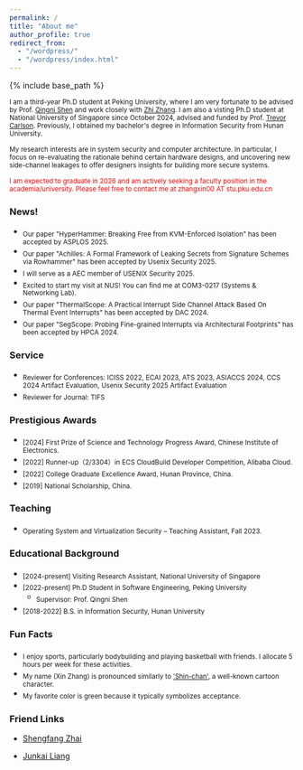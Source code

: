 ```yaml
---
permalink: /
title: "About me"
author_profile: true
redirect_from: 
  - "/wordpress/"
  - "/wordpress/index.html"
---
```


{% include base_path %}

<sub> I am a third-year Ph.D student at Peking University, where I am very fortunate to be advised by Prof. [Qingni Shen](https://ss.pku.edu.cn/teacherteam/teacherlist/1634-%E6%B2%88%E6%99%B4%E9%9C%93.html) and work closely with [Zhi Zhang](https://zhangzhics.github.io/). I am also a visting Ph.D student at National University of Singapore since October 2024, advised and funded by Prof. [Trevor Carlson](https://www.comp.nus.edu.sg/~tcarlson/). Previously, I obtained my bachelor's degree in Information Security from Hunan University.

<sub> My research interests are in system security and computer architecture. In particular, I focus on re-evaluating the rationale behind certain hardware designs, and uncovering new side-channel leakages to offer designers insights for building more secure systems. 

<sub> <font color="#ff0000">I am expected to graduate in 2026 and am actively seeking a faculty position in the academia/university. Please feel free to contact me at zhangxin00 AT stu.pku.edu.cn</font>

<!--I know little about other "fancy/non-fancy" and "hot/cold" areas. The only exception is that I occasionally collaborate with my friends on some cross-cutting topics that intersect with system security. -->

<!--
, where I spent two years working with Prof. [Jiliang Zhang](https://grzy.hnu.edu.cn/site/index/zhangjiliang).
<sub> **I am looking for a Visiting Student/Research Assistant position starting from 2024 Fall.** Feel free to drop me an email if you are interested in my background.
 -->

### News!
- <sub>Our paper "HyperHammer: Breaking Free from KVM-Enforced Isolation" has been accepted by ASPLOS 2025.
- <sub>Our paper "Achilles: A Formal Framework of Leaking Secrets from Signature Schemes via Rowhammer" has been accepted by Usenix Security 2025.
- <sub> I will serve as a AEC member of USENIX Security 2025.
- <sub> Excited to start my visit at NUS! You can find me at COM3-0217 (Systems & Networking Lab).
- <sub>Our paper "ThermalScope: A Practical Interrupt Side Channel Attack Based On Thermal Event Interrupts" has been accepted by DAC 2024.
- <sub>Our paper "SegScope: Probing Fine-grained Interrupts via Architectural Footprints" has been accepted by HPCA 2024.

### Service
* <sub> Reviewer for Conferences: ICISS 2022, ECAI 2023, ATS 2023, ASIACCS 2024, CCS 2024 Artifact Evaluation, Usenix Security 2025 Artifact Evaluation
* <sub> Reviewer for Journal: TIFS
  
### Prestigious Awards
* <sub> [2024] First Prize of Science and Technology Progress Award, Chinese Institute of Electronics.
* <sub> [2022] Runner-up（2/3304）in ECS CloudBuild Developer Competition, Alibaba Cloud. 
* <sub> [2022] College Graduate Excellence Award, Hunan Province, China.
* <sub> [2019] National Scholarship, China.

<!-- (for contributions to project "Development and Application of Secure Middleware Platform for Cloud Operating System"). -->
<!--
* <sub> [2020] Third Prize in 13th National College Student Information Security Contest (CTF Track, top 5%).

### Open-Source Contributions
* <sub> [2024] [CVE-2024-1545](https://github.com/wolfSSL/wolfssl/blob/master/ChangeLog.md) Wolfssl EdDSA vulnerability
* <sub> [2024] [CVE-2024-2881](https://github.com/wolfSSL/wolfssl/blob/master/ChangeLog.md) Wolfssl RSA vulnerability

<!--
* <sub> [2024] CVE-2024-28285 Crypto++ Elgamal vulnerability
* <sub> [2023] CVE-2023-51939 Relic BBS vulnerability
-->

### Teaching
* <sub> Operating System and Virtualization Security – Teaching Assistant, Fall 2023.

### Educational Background
* <sub> [2024-present] Visiting Research Assistant, National University of Singapore </sub>
* <sub> [2022-present] Ph.D Student in Software Engineering, Peking University </sub>
  * <sub> Supervisor: Prof. Qingni Shen </sub>
* <sub> [2018-2022] B.S. in Information Security, Hunan University </sub>      

### Fun Facts
* <sub> I enjoy sports, particularly bodybuilding and playing basketball with friends. I allocate 5 hours per week for these activities.
* <sub> My name (Xin Zhang) is pronounced similarly to ['Shin-chan'](https://en.wikipedia.org/wiki/Crayon_Shin-chan), a well-known cartoon character.
* <sub> My favorite color is green because it typically symbolizes acceptance.

### Friend Links
* [Shengfang Zhai](https://zhaisf.github.io/)

* [Junkai Liang](https://liang-junkai.github.io/)


<script type='text/javascript' id='clustrmaps' src='//cdn.clustrmaps.com/map_v2.js?cl=ffffff&w=a&t=tt&d=roOPIYhOSI6clMuqwkzlXBT7BKee-NL2r4v8oS1ini8'></script>





